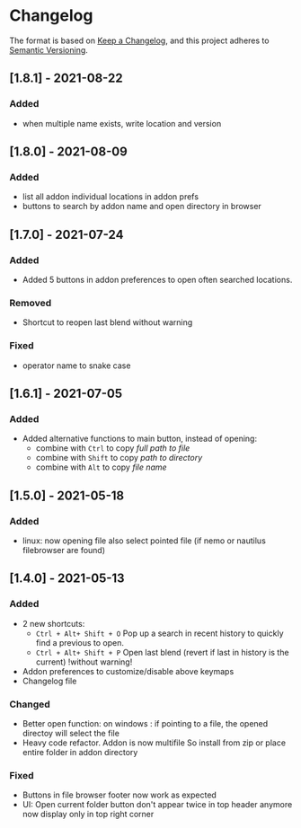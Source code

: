 # Changelog

The format is based on [Keep a Changelog](https://keepachangelog.com/en/1.0.0/),
and this project adheres to [Semantic Versioning](https://semver.org/spec/v2.0.0.html).

<!-- ## [Unreleased] -->


## [1.8.1] - 2021-08-22

### Added
- when multiple name exists, write location and version
## [1.8.0] - 2021-08-09

### Added
- list all addon individual locations in addon prefs
- buttons to search by addon name and open directory in browser 

## [1.7.0] - 2021-07-24

### Added
- Added 5 buttons in addon preferences to open often searched locations.

### Removed
- Shortcut to reopen last blend without warning

### Fixed
- operator name to snake case
## [1.6.1] - 2021-07-05

### Added
- Added alternative functions to main button, instead of opening:
    - combine with `Ctrl` to copy _full path to file_ 
    - combine with `Shift` to copy _path to directory_ 
    - combine with `Alt` to copy _file name_


## [1.5.0] - 2021-05-18

### Added
- linux: now opening file also select pointed file (if nemo or nautilus filebrowser are found)

## [1.4.0] - 2021-05-13

### Added
- 2 new shortcuts:
    - `Ctrl + Alt+ Shift + O` Pop up a search in recent history to quickly find a previous to open.
    - `Ctrl + Alt+ Shift + P` Open last blend (revert if last in history is the current) !without warning!
- Addon preferences to customize/disable above keymaps
- Changelog file

### Changed
- Better open function:
    on windows : if pointing to a file, the opened directoy will select the file
- Heavy code refactor. Addon is now multifile
So install from zip or place entire folder in addon directory

### Fixed
- Buttons in file browser footer now work as expected
- UI: Open current folder button don't appear twice in top header anymore
now display only in top right corner



<!--
Added: for new features.
Changed: for changes in existing functionality.
Deprecated: for soon-to-be removed features.
Removed: for now removed features.
Fixed: for any bug fixes.
Security: in case of vulnerabilities.
-->